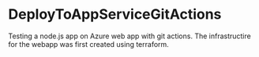 # DeployToAppServiceGitActions
Testing a node.js app on Azure web app with git actions. The infrastructire for the webapp was first created using terraform.